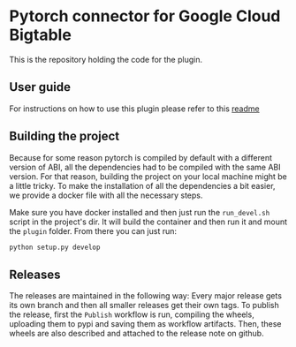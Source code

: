 # Pytorch connector for Google Cloud Bigtable

This is the repository holding the code for the plugin.

## User guide

For instructions on how to use this plugin please refer to
this [readme](plugin/README.md)

## Building the project

Because for some reason pytorch is compiled by default with a different version
of ABI, all the dependencies had to be compiled with the same ABI version. 
For that reason, building the project on your local machine might be a 
little tricky. To make the installation of all the dependencies a bit easier,
we provide a docker file with all the necessary steps.

Make sure you have docker installed and then just run the `run_devel.sh` 
script in the project's dir. It will build the container and then run it 
and mount the `plugin` folder. From there you can just run:
```python
python setup.py develop
```

## Releases
The releases are maintained in the following way:
Every major release gets its own branch and then all smaller releases get 
their own tags. To publish the release, first the `Publish` workflow is run, 
compiling the wheels, uploading them to pypi and saving them as workflow 
artifacts. Then, these wheels are also described and attached to the release 
note on github.